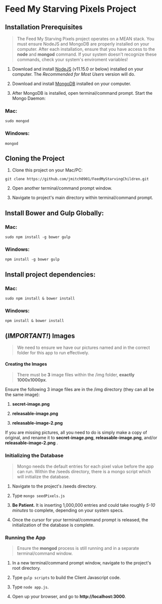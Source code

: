 # Feed My Starving Pixels Project

## Installation Prerequisites

> The Feed My Starving Pixels project operates on a MEAN stack. You must ensure NodeJS and MongoDB are properly installed on your computer. After each installation, ensure that you have access to the **node** and **mongod** command. If your system doesn't recognize these commands, check your system's enviroment variables!

1. Download and install [NodeJS](https://nodejs.org/en/ 'Go to NodeJS.org') (v11.15.0 or below) installed on your computer. The _Recommended for Most Users_ version will do.

2) Download and install [MongoDB](https://www.mongodb.org/downloads#production 'Go to MongoDB.com') installed on your computer.

3. After MongoDB is installed, open terminal/command prompt. Start the Mongo Daemon:

### Mac:

`sudo mongod`

### Windows:

`mongod`

## Cloning the Project

1. Clone this project on your Mac/PC:

`git clone https://github.com/jmitch0901/FeedMyStarvingChildren.git`

2. Open another terminal/command prompt window.

3) Navigate to project's main directory within terminal/command prompt.

## Install Bower and Gulp Globally:

### Mac:

`sudo npm install -g bower gulp`

### Windows:

`npm install -g bower gulp`

## Install project dependencies:

### Mac:

`sudo npm install & bower install`

### Windows:

`npm install & bower install`

## (_IMPORTANT!_) Images

> We need to ensure we have our pictures named and in the correct folder for this app to run effectively.

#### Creating the Images

> There must be **3** image files within the /img folder, **exactly 1000x1000px**.

Ensure the following 3 image files are in the /img directory (they can all be the same image):

1.  **secret-image.png**

2.  **releasable-image.png**

3.  **releasable-image-2.png**

If you are missing pictures, all you need to do is simply make a copy of original, and rename it to **secret-image.png**, **releasable-image.png**, and/or **releasable-image-2.png** .

### Initializing the Database

> Mongo needs the default entries for each pixel value before the app can run. Within the /seeds directory, there is a mongo script which will initialize the database.

1. Navigate to the project's /seeds directory.

2) Type `mongo seedPixels.js`

3.  **Be Patient.** It is inserting 1,000,000 entries and could take roughly _5-10 minutes_ to complete, depending on your system specs.

4) Once the cursor for your terminal/command prompt is released, the initialization of the database is complete.

### Running the App

> Ensure the **mongod** process is still running and in a separate terminal/command window.

1. In a new terminal/command prompt window, navigate to the project's root directory.

2) Type `gulp scripts` to build the Client Javascript code.

3. Type `node app.js`.

4) Open up your browser, and go to **http://localhost:3000**.
